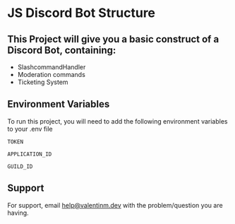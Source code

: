 
# JS Discord Bot Structure

This Project will give you a basic construct of a Discord Bot, containing:
-
- SlashcommandHandler
- Moderation commands
- Ticketing System 





## Environment Variables

To run this project, you will need to add the following environment variables to your .env file

`TOKEN`

`APPLICATION_ID`

`GUILD_ID`


## Support

For support, email help@valentinm.dev with the problem/question you are having.

